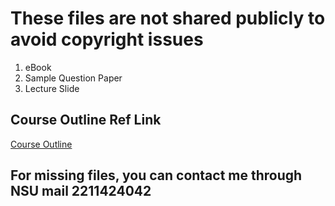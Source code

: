 # These files are not shared publicly to avoid copyright issues

01. eBook
02. Sample Question Paper
03. Lecture Slide

## Course Outline Ref Link

[Course Outline](http://ece.northsouth.edu/courses/eng-102/)

## For missing files, you can contact me through NSU mail 2211424042
